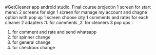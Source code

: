 #GetCleaner app android studio. 
Final course project\n
1 screen for start menu\\
2 screens for sign
1 screen for manage my account and chagne option with pop up
1 screen choose city
1 comments and rates for each cleaner
2 adapters :1. for comments ,2. for cleaners
3 pop ups :
  1. for comment and rate and send whatsapp
  2. for spinner change
  3. for general change
  4. for checkbox change
